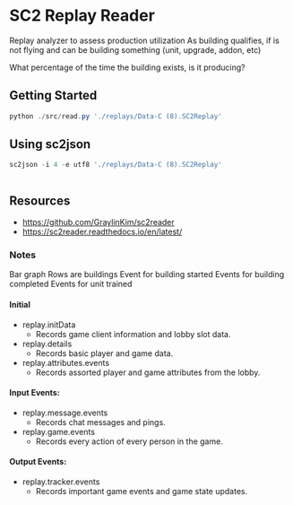 # SC2 Replay Reader

Replay analyzer to assess production utilization
As building qualifies, if is not flying and can be building something (unit, upgrade, addon, etc)

What percentage of the time the building exists, is it producing?

## Getting Started

```powershell
python ./src/read.py './replays/Data-C (8).SC2Replay'
```

## Using sc2json

```powershell
sc2json -i 4 -e utf8 './replays/Data-C (8).SC2Replay'
```
```powershell
```
  
## Resources

- https://github.com/GraylinKim/sc2reader
- https://sc2reader.readthedocs.io/en/latest/

### Notes

Bar graph
Rows are buildings
Event for building started
Events for building completed
Events for unit trained

#### Initial

- replay.initData
    - Records game client information and lobby slot data.
- replay.details
    - Records basic player and game data.
- replay.attributes.events
    - Records assorted player and game attributes from the lobby.

#### Input Events:

- replay.message.events
    - Records chat messages and pings.
- replay.game.events
    - Records every action of every person in the game.

#### Output Events:

- replay.tracker.events
    - Records important game events and game state updates.
